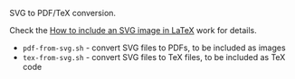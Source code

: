 SVG to PDF/TeX conversion.

Check the [How to include an SVG image in LaTeX](https://www.ctan.org/tex-archive/info/svg-inkscape) work for details.

* `pdf-from-svg.sh` - convert SVG files to PDFs, to be included as images
* `tex-from-svg.sh` - convert SVG files to TeX files, to be included as TeX code
 
